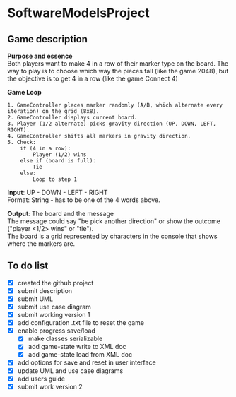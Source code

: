 # SoftwareModelsProject
## Game description
__Purpose and essence__<br>
Both players want to make 4 in a row of their marker type on the board. The way to play is to choose which way the pieces fall (like the game 2048), but the objective is to get 4 in a row (like the game Connect 4)

__Game Loop__<br>
```
1. GameController places marker randomly (A/B, which alternate every iteration) on the grid (8x8).
2. GameController displays current board.
3. Player (1/2 alternate) picks gravity direction (UP, DOWN, LEFT, RIGHT).
4. GameController shifts all markers in gravity direction.
5. Check:
    if (4 in a row):
        Player (1/2) wins
    else if (board is full):
        Tie
    else:
        Loop to step 1
```
__Input__: UP - DOWN - LEFT - RIGHT<br>
Format: String - has to be one of the 4 words above.

__Output__: The board and the message<br>
The message could say "be pick another direction" or show the outcome ("player <1/2> wins" or "tie").<br>
The board is a grid represented by characters in the console that shows where the markers are.

## To do list
- [x] created the github project 
- [x] submit description
- [x] submit UML
- [x] submit use case diagram
- [x] submit working version 1
- [x] add configuration .txt file to reset the game
- [x] enable progress save/load
    - [x] make classes serializable
    - [x] add game-state write to XML doc
    - [x] add game-state load from XML doc
- [x] add options for save and reset in user interface
- [x] update UML and use case diagrams
- [x] add users guide
- [x] submit work version 2
